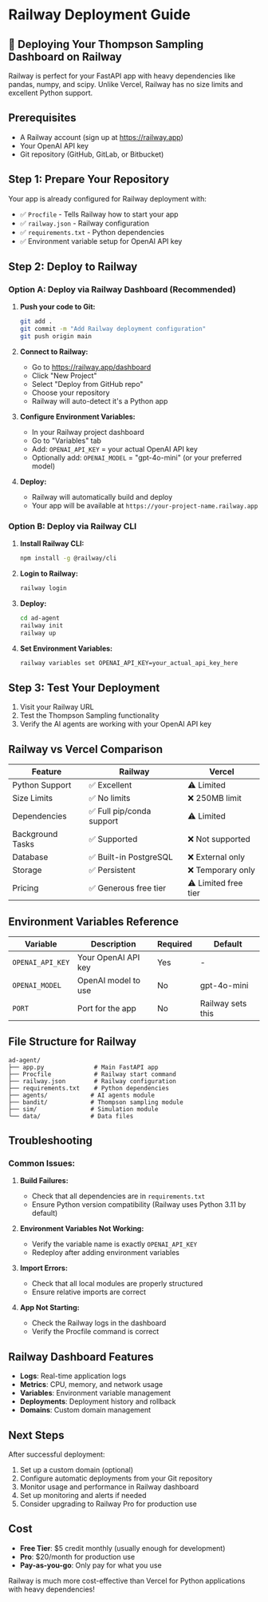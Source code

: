 # Railway Deployment Guide

## 🚂 Deploying Your Thompson Sampling Dashboard on Railway

Railway is perfect for your FastAPI app with heavy dependencies like pandas, numpy, and scipy. Unlike Vercel, Railway has no size limits and excellent Python support.

## Prerequisites
- A Railway account (sign up at https://railway.app)
- Your OpenAI API key
- Git repository (GitHub, GitLab, or Bitbucket)

## Step 1: Prepare Your Repository

Your app is already configured for Railway deployment with:
- ✅ `Procfile` - Tells Railway how to start your app
- ✅ `railway.json` - Railway configuration
- ✅ `requirements.txt` - Python dependencies
- ✅ Environment variable setup for OpenAI API key

## Step 2: Deploy to Railway

### Option A: Deploy via Railway Dashboard (Recommended)

1. **Push your code to Git:**
   ```bash
   git add .
   git commit -m "Add Railway deployment configuration"
   git push origin main
   ```

2. **Connect to Railway:**
   - Go to https://railway.app/dashboard
   - Click "New Project"
   - Select "Deploy from GitHub repo"
   - Choose your repository
   - Railway will auto-detect it's a Python app

3. **Configure Environment Variables:**
   - In your Railway project dashboard
   - Go to "Variables" tab
   - Add: `OPENAI_API_KEY` = your actual OpenAI API key
   - Optionally add: `OPENAI_MODEL` = "gpt-4o-mini" (or your preferred model)

4. **Deploy:**
   - Railway will automatically build and deploy
   - Your app will be available at `https://your-project-name.railway.app`

### Option B: Deploy via Railway CLI

1. **Install Railway CLI:**
   ```bash
   npm install -g @railway/cli
   ```

2. **Login to Railway:**
   ```bash
   railway login
   ```

3. **Deploy:**
   ```bash
   cd ad-agent
   railway init
   railway up
   ```

4. **Set Environment Variables:**
   ```bash
   railway variables set OPENAI_API_KEY=your_actual_api_key_here
   ```

## Step 3: Test Your Deployment

1. Visit your Railway URL
2. Test the Thompson Sampling functionality
3. Verify the AI agents are working with your OpenAI API key

## Railway vs Vercel Comparison

| Feature | Railway | Vercel |
|---------|---------|---------|
| Python Support | ✅ Excellent | ⚠️ Limited |
| Size Limits | ✅ No limits | ❌ 250MB limit |
| Dependencies | ✅ Full pip/conda support | ⚠️ Limited |
| Background Tasks | ✅ Supported | ❌ Not supported |
| Database | ✅ Built-in PostgreSQL | ❌ External only |
| Storage | ✅ Persistent | ❌ Temporary only |
| Pricing | ✅ Generous free tier | ⚠️ Limited free tier |

## Environment Variables Reference

| Variable | Description | Required | Default |
|----------|-------------|----------|---------|
| `OPENAI_API_KEY` | Your OpenAI API key | Yes | - |
| `OPENAI_MODEL` | OpenAI model to use | No | gpt-4o-mini |
| `PORT` | Port for the app | No | Railway sets this |

## File Structure for Railway

```
ad-agent/
├── app.py              # Main FastAPI app
├── Procfile            # Railway start command
├── railway.json        # Railway configuration
├── requirements.txt    # Python dependencies
├── agents/            # AI agents module
├── bandit/            # Thompson sampling module
├── sim/               # Simulation module
└── data/              # Data files
```

## Troubleshooting

### Common Issues:

1. **Build Failures:**
   - Check that all dependencies are in `requirements.txt`
   - Ensure Python version compatibility (Railway uses Python 3.11 by default)

2. **Environment Variables Not Working:**
   - Verify the variable name is exactly `OPENAI_API_KEY`
   - Redeploy after adding environment variables

3. **Import Errors:**
   - Check that all local modules are properly structured
   - Ensure relative imports are correct

4. **App Not Starting:**
   - Check the Railway logs in the dashboard
   - Verify the Procfile command is correct

## Railway Dashboard Features

- **Logs**: Real-time application logs
- **Metrics**: CPU, memory, and network usage
- **Variables**: Environment variable management
- **Deployments**: Deployment history and rollback
- **Domains**: Custom domain management

## Next Steps

After successful deployment:
1. Set up a custom domain (optional)
2. Configure automatic deployments from your Git repository
3. Monitor usage and performance in Railway dashboard
4. Set up monitoring and alerts if needed
5. Consider upgrading to Railway Pro for production use

## Cost

- **Free Tier**: $5 credit monthly (usually enough for development)
- **Pro**: $20/month for production use
- **Pay-as-you-go**: Only pay for what you use

Railway is much more cost-effective than Vercel for Python applications with heavy dependencies!
